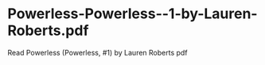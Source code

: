 # Powerless-Powerless--1-by-Lauren-Roberts.pdf
Read Powerless (Powerless, #1) by Lauren  Roberts pdf
